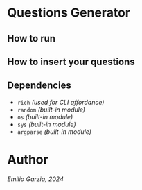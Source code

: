 # Questions Generator


## How to run


## How to insert your questions


## Dependencies

- `rich` *(used for CLI affordance)*
- `random` *(built-in module)*
- `os` *(built-in module)*
- `sys` *(built-in module)*
- `argparse` *(built-in module)*

# Author

*Emilio Garzia, 2024*
